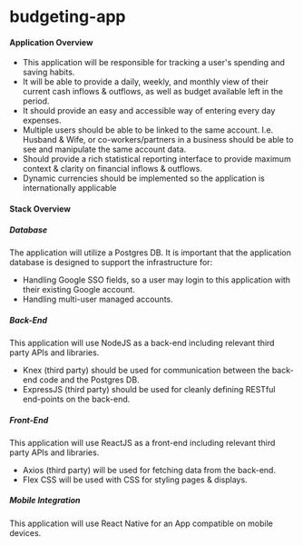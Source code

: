 # budgeting-app

#### Application Overview
- This application will be responsible for tracking a user's spending and saving habits.
- It will be able to provide a daily, weekly, and monthly view of their current cash inflows & outflows, as well as budget available left in the period.
- It should provide an easy and accessible way of entering every day expenses.
- Multiple users should be able to be linked to the same account. I.e. Husband & Wife, or co-workers/partners in a business should be able to see and manipulate the same account data.
- Should provide a rich statistical reporting interface to provide maximum context & clarity on financial inflows & outflows.
- Dynamic currencies should be implemented so the application is internationally applicable

#### Stack Overview
##### Database
The application will utilize a Postgres DB. It is important that the application database is designed to support the infrastructure for:  
- Handling Google SSO fields, so a user may login to this application with their existing Google account.
- Handling multi-user managed accounts.  

##### Back-End
This application will use NodeJS as a back-end including relevant third party APIs and libraries.  
- Knex (third party) should be used for communication between the back-end code and the Postgres DB.
- ExpressJS (third party) should be used for cleanly defining RESTful end-points on the back-end.

##### Front-End
This application will use ReactJS as a front-end including relevant third party APIs and libraries.
- Axios (third party) will be used for fetching data from the back-end.
- Flex CSS will be used with CSS for styling pages & displays.

##### Mobile Integration
This application will use React Native for an App compatible on mobile devices.
